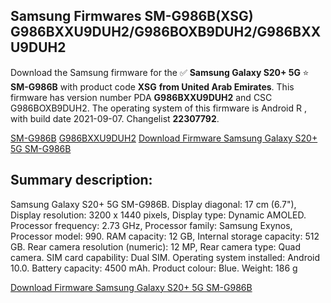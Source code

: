 <h2>Samsung Firmwares SM-G986B(XSG) G986BXXU9DUH2/G986BOXB9DUH2/G986BXXU9DUH2</h2>
Download the Samsung firmware for the ✅ <strong>Samsung Galaxy S20+ 5G </strong> ⭐ <strong>SM-G986B</strong> with product code <strong>XSG</strong> <strong> from United Arab Emirates</strong>. This firmware has version number PDA <strong>G986BXXU9DUH2</strong> and CSC G986BOXB9DUH2. The operating system of this firmware is Android R , with build date 2021-09-07. Changelist <strong>22307792</strong>.


[SM-G986B](https://samfirm.shop/samsung/model/SM-G986B)
[G986BXXU9DUH2](https://samfirm.shop/samsung/pda/G986BXXU9DUH2)
[Download Firmware Samsung Galaxy S20+ 5G SM-G986B](https://samfirm.shop/samsung/firmware/455064)
<h2>Summary description:</h2>
<p>Samsung Galaxy S20+ 5G SM-G986B. Display diagonal: 17 cm (6.7"), Display resolution: 3200 x 1440 pixels, Display type: Dynamic AMOLED. Processor frequency: 2.73 GHz, Processor family: Samsung Exynos, Processor model: 990. RAM capacity: 12 GB, Internal storage capacity: 512 GB. Rear camera resolution (numeric): 12 MP, Rear camera type: Quad camera. SIM card capability: Dual SIM. Operating system installed: Android 10.0. Battery capacity: 4500 mAh. Product colour: Blue. Weight: 186 g</p>


[Download Firmware Samsung Galaxy S20+ 5G SM-G986B](https://samfirm.shop/samsung/firmware/455064)

